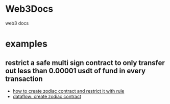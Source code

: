 # Web3Docs
web3 docs

# examples 
## restrict a safe multi sign contract to only transfer out less than 0.00001 usdt of fund in every transaction
- [how to create zodiac contract and restrict it with rule](zodiac/web2Workflow/HowToCreateZodiacContract.md)
- [dataflow: create zodiac contract](zodiac/web3DataFlow/createZodiacModule/CreateZodiacContract.md)